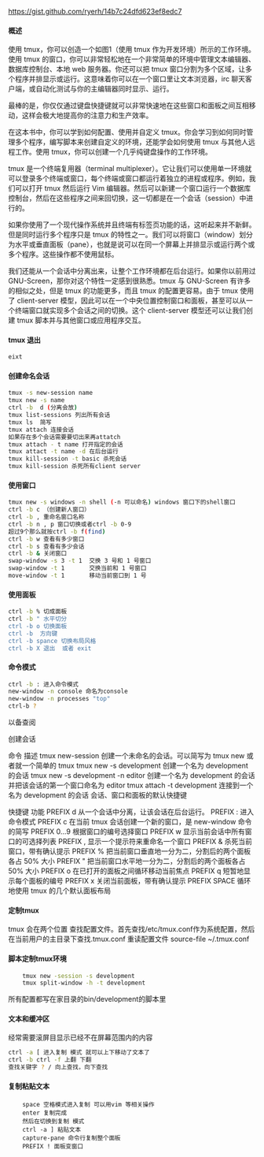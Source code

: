
https://gist.github.com/ryerh/14b7c24dfd623ef8edc7
#### 概述

使用 tmux，你可以创造一个如图1（使用 tmux 作为开发环境）所示的工作环境。使用 tmux 的窗口，你可以非常轻松地在一个非常简单的环境中管理文本编辑器、数据库控制台、本地 web 服务器。你还可以把 tmux 窗口分割为多个区域，让多个程序并排显示或运行。这意味着你可以在一个窗口里让文本浏览器，irc 聊天客户端，或自动化测试与你的主编辑器同时显示、运行。

最棒的是，你仅仅通过键盘快捷键就可以非常快速地在这些窗口和面板之间互相移动，这样会极大地提高你的注意力和生产效率。

在这本书中，你可以学到如何配置、使用并自定义 tmux。你会学习到如何同时管理多个程序，编写脚本来创建自定义的环境，还能学会如何使用 tmux 与其他人远程工作。使用 tmux，你可以创建一个几乎纯键盘操作的工作环境。

tmux 是一个终端复用器（terminal multiplexer）。它让我们可以使用单一环境就可以登录多个终端或窗口，每个终端或窗口都运行着独立的进程或程序。例如，我们可以打开 tmux 然后运行 Vim 编辑器。然后可以新建一个窗口运行一个数据库控制台，然后在这些程序之间来回切换，这一切都是在一个会话（session）中进行的。

如果你使用了一个现代操作系统并且终端有标签页功能的话，这听起来并不新鲜。但是同时运行多个程序只是 tmux 的特性之一。我们可以将窗口（window）划分为水平或垂直面板（pane），也就是说可以在同一个屏幕上并排显示或运行两个或多个程序。这些操作都不使用鼠标。

我们还能从一个会话中分离出来，让整个工作环境都在后台运行。如果你以前用过 GNU-Screen，那你对这个特性一定感到很熟悉。tmux 与 GNU-Screen 有许多的相似之处，但是 tmux 的功能更多，而且 tmux 的配置更容易。由于 tmux 使用了 client-server 模型，因此可以在一个中央位置控制窗口和面板，甚至可以从一个终端窗口就实现多个会话之间的切换。这个 client-server 模型还可以让我们创建 tmux 脚本并与其他窗口或应用程序交互。
#### tmux 退出
```bash
eixt
```

#### 创建命名会话

```bash
tmux -s new-session name
tmux new -s name
ctrl -b  d (分离会放)
tmux list-sessions 列出所有会话
tmux ls  简写
tmux attach 连接会话
如果存在多个会话需要要切出来再attatch
tmux attach - t name 打开指定的会话
tmux attact -t name -d 在后台运行
tmux kill-session -t basic 杀死会话
tmux kill-session 杀死所有client server
```
#### 使用窗口

```bash
tmux new -s windows -n shell (-n 可以命名) windows 窗口下的shell窗口
ctrl -b c （创建新人窗口）
ctrl -b , 重命名窗口名称
ctrl -b n , p 窗口切换或者ctrl -b 0-9
超过9个那么就按ctrl -b f(find)
ctrl -b w 查看有多少窗口
ctrl -b s 查看有多少会话
ctrl -b & 关闭窗口
swap-window -s 3 -t 1  交换 3 号和 1 号窗口
swap-window -t 1       交换当前和 1 号窗口
move-window -t 1       移动当前窗口到 1 号
```

#### 使用面板

```bash
ctrl -b % 切成面板
ctrl -b " 水平切分
ctrl -b o 切换面板
ctrl -b  方向键
ctrl -b spance 切换布局风格
ctrl -b X 退出  或者 exit

```
#### 命令模式

```bash
ctrl -b : 进入命令模式
new-window -n console 命名为console
new-window -n processes "top"
ctrl-b ?
```
以备查阅

创建会话

命令	描述
tmux new-session	创建一个未命名的会话。可以简写为 tmux new 或者就一个简单的 tmux
tmux new -s development	创建一个名为 development 的会话
tmux new -s development -n editor	创建一个名为 development 的会话并把该会话的第一个窗口命名为 editor
tmux attach -t development	连接到一个名为 development 的会话
会话、窗口和面板的默认快捷键

快捷键	功能
PREFIX d	从一个会话中分离，让该会话在后台运行。
PREFIX :	进入命令模式
PREFIX c	在当前 tmux 会话创建一个新的窗口，是 new-window 命令的简写
PREFIX 0...9	根据窗口的编号选择窗口
PREFIX w	显示当前会话中所有窗口的可选择列表
PREFIX ,	显示一个提示符来重命名一个窗口
PREFIX &	杀死当前窗口，带有确认提示
PREFIX %	把当前窗口垂直地一分为二，分割后的两个面板各占 50% 大小
PREFIX "	把当前窗口水平地一分为二，分割后的两个面板各占 50% 大小
PREFIX o	在已打开的面板之间循环移动当前焦点
PREFIX q	短暂地显示每个面板的编号
PREFIX x	关闭当前面板，带有确认提示
PREFIX SPACE	循环地使用 tmux 的几个默认面板布局

#### 定制tmux 

tmux 会在两个位置 查找配置文件。首先查找/etc/tmux.conf作为系统配置，然后在当前用户的主目录下查找.tmux.conf
重读配置文件 source-file ~/.tmux.conf

#### 脚本定制tmux环境

```bash
    tmux new -session -s development
    tmux split-window -h -t development
```
所有配置都写在家目录的bin/development的脚本里

#### 文本和缓冲区
经常需要滚屏目显示已经不在屏幕范围内的内容
```bash
ctrl -a [ 进入复制 模式 就可以上下移动了文本了
ctrl -b ctrl -f 上翻 下翻
查找关键字 ? / 向上查找，向下查找
```
#### 复制粘贴文本
```
    space 空格模式进入复制 可以用vim 等相关操作
    enter 复制完成
    然后在切换到复制 模式
    ctrl -a ] 粘贴文本
    capture-pane 命令行复制整个面板
    PREFIX ! 面板变窗口
```







